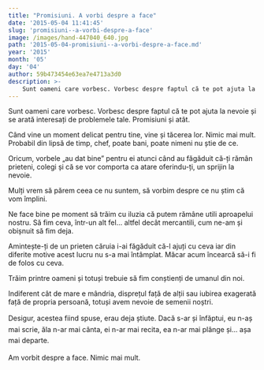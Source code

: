 ```yaml
---
title: "Promisiuni. A vorbi despre a face"
date: '2015-05-04 11:41:45'
slug: 'promisiuni--a-vorbi-despre-a-face'
image: /images/hand-447040_640.jpg
path: '2015-05-04-promisiuni--a-vorbi-despre-a-face.md'
year: '2015'
month: '05'
day: '04'
author: 59b473454e63ea7e4713a3d0
description: >-
    Sunt oameni care vorbesc. Vorbesc despre faptul că te pot ajuta la nevoie și se arată interesați de problemele tale. Promisiuni și atât.Când vine un moment delicat pentru tine, vine și tăcerea lor. N
---
```

<div class="kg-card-markdown"><p>Sunt oameni care vorbesc. Vorbesc despre faptul că te pot ajuta la nevoie și se arată interesați de problemele tale. Promisiuni și atât.</p>
<p>Când vine un moment delicat pentru tine, vine și tăcerea lor. Nimic mai mult. Probabil din lipsă de timp, chef, poate bani, poate nimeni nu știe de ce. </p>
<p>Oricum, vorbele „au dat bine” pentru ei atunci când au făgăduit că-ți rămân prieteni, colegi și că se vor comporta ca atare oferindu-ți, un sprijin la nevoie.</p>
<p>Mulți vrem să părem ceea ce nu suntem, să vorbim despre ce nu știm că vom împlini.</p>
<p>Ne face bine pe moment să trăim cu iluzia că putem rămâne utili aproapelui nostru. Să fim ceva, într-un alt fel... altfel decât mercantili, cum ne-am și obișnuit să fim deja.</p>
<p>Amintește-ți de un prieten căruia i-ai făgăduit că-l ajuți cu ceva iar din diferite motive acest lucru nu s-a mai întâmplat. Măcar acum încearcă să-i fi de folos cu ceva.</p>
<p>Trăim printre oameni și totuși trebuie să fim conștienți de umanul din noi.</p>
<p>Indiferent cât de mare e mândria, disprețul față de alții sau iubirea exagerată față de propria persoană, totuși avem nevoie de semenii noștri.</p>
<p>Desigur, acestea fiind spuse, erau <span style="line-height:20.7999992370605px">d</span><span style="line-height:1.6">eja</span><span style="line-height:1.6"> știute. Dacă s-ar și înfăptui, eu n-aș mai scrie, ăla n-ar mai cânta, ei n-ar mai recita, ea n-ar mai plânge și... așa mai departe.</span></p>
<p>Am vorbit despre a face. Nimic mai mult.</p>
<p> </p>
</div>
    